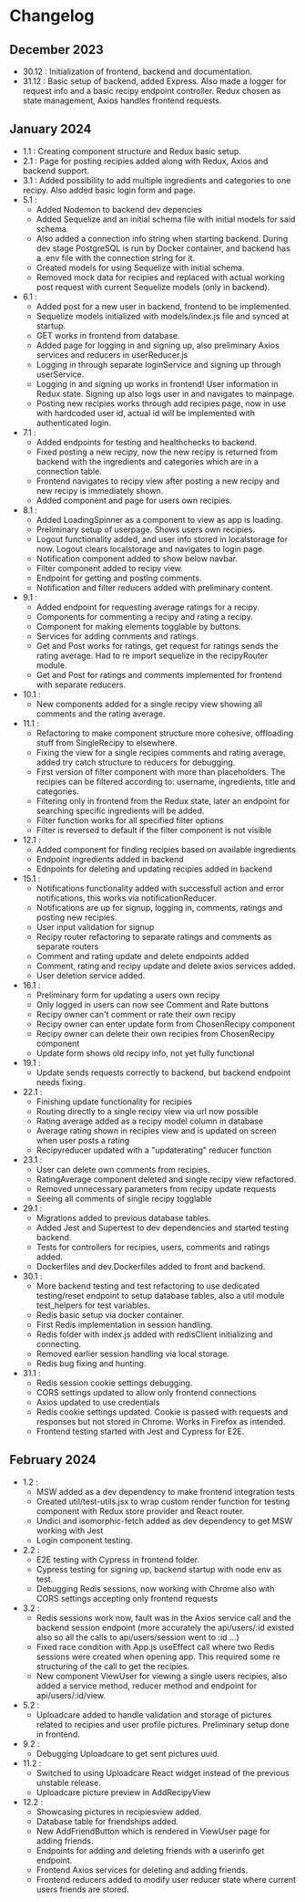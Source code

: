 # Changelog

## December 2023
- 30.12 : Initialization of frontend, backend and documentation.
- 31.12 : Basic setup of backend, added Express. Also made a logger for request info and a basic recipy endpoint controller. Redux chosen as state management, Axios handles frontend requests.

## January 2024
- 1.1 : Creating component structure and Redux basic setup.
- 2.1 : Page for posting recipies added along with Redux, Axios and backend support.
- 3.1 : Added possibility to add multiple ingredients and categories to one recipy. Also added basic login form and page. 
- 5.1 : 
    - Added Nodemon to backend dev depencies
    - Added Sequelize and an initial schema file with initial models for said schema. 
    - Also added a connection info string when starting backend. During dev stage PostgreSQL is run by Docker container, and backend has a .env file with the connection string for it. 
    - Created models for using Sequelize with initial schema.
    - Removed mock data for recipies and replaced with actual working post request with current Sequelize models (only in backend).
- 6.1 : 
    - Added post for a new user in backend, frontend to be implemented.
    - Sequelize models initialized with models/index.js file and synced at startup. 
    - GET works in frontend from database.
    - Added page for logging in and signing up, also preliminary Axios services and reducers in userReducer.js
    - Logging in through separate loginService and signing up through userService.
    - Logging in and signing up works in frontend! User information in Redux state. Signing up also logs user in and navigates to mainpage.
    - Posting new recipies works through add recipies page, now in use with hardcoded user id, actual id will be implemented with authenticated login.
- 7.1 :
    - Added endpoints for testing and healthchecks to backend.
    - Fixed posting a new recipy, now the new recipy is returned from backend with the ingredients and categories which are in a connection table.
    - Frontend navigates to recipy view after posting a new recipy and new recipy is immediately shown.
    - Added component and page for users own recipies.
- 8.1 :
    - Added LoadingSpinner as a component to view as app is loading.
    - Preliminary setup of userpage. Shows users own recipies. 
    - Logout functionality added, and user info stored in localstorage for now. Logout clears localstorage and navigates to login page. 
    - Notification component added to show below navbar.
    - Filter component added to recipy view. 
    - Endpoint for getting and posting comments.
    - Notification and filter reducers added with preliminary content. 
- 9.1 :
    - Added endpoint for requesting average ratings for a recipy. 
    - Components for commenting a recipy and rating a recipy.
    - Component for making elements togglable by buttons.
    - Services for adding comments and ratings.
    - Get and Post works for ratings, get request for ratings sends the rating average. Had to re import sequelize in the recipyRouter module.
    - Get and Post for ratings and comments implemented for frontend with separate reducers.
- 10.1 :
    - New components added for a single recipy view showing all comments and the rating average.
- 11.1 :
    - Refactoring to make component structure more cohesive, offloading stuff from SingleRecipy to elsewhere.
    - Fixing the view for a single recipies comments and rating average, added try catch structure to reducers for debugging.
    - First version of filter component with more than placeholders. The recipies can be filtered according to: username, ingredients, title and categories.
    - Filtering only in frontend from the Redux state, later an endpoint for searching specific ingredients will be added.
    - Filter function works for all specified filter options
    - Filter is reversed to default if the filter component is not visible
- 12.1 :
    - Added component for finding recipies based on available ingredients
    - Endpoint ingredients added in backend
    - Ednpoints for deleting and updating recipies added in backend
- 15.1 : 
    - Notifications functionality added with successfull action and error notifications, this works via notificationReducer.
    - Notifications are up for signup, logging in, comments, ratings and posting new recipies.
    - User input validation for signup
    - Recipy router refactoring to separate ratings and comments as separate routers
    - Comment and rating update and delete endpoints added
    - Comment, rating and recipy update and delete axios services added.
    - User deletion service added. 
- 16.1 :
    - Preliminary form for updating a users own recipy
    - Only logged in users can now see Comment and Rate buttons
    - Recipy owner can't comment or rate their own recipy
    - Recipy owner can enter update form from ChosenRecipy component
    - Recipy owner can delete their own recipies from ChosenRecipy component
    - Update form shows old recipy info, not yet fully functional
- 19.1 :
    - Update sends requests correctly to backend, but backend endpoint needs fixing.
- 22.1 :
    - Finishing update functionality for recipies
    - Routing directly to a single recipy view via url now possible
    - Rating average added as a recipy model column in database
    - Average rating shown in recipies view and is updated on screen when user posts a rating
    - Recipyreducer updated with a "updaterating" reducer function 
- 23.1 :
    - User can delete own comments from recipies.
    - RatingAverage component deleted and single recipy view refactored.
    - Removed unnecessary parameters from recipy update requests
    - Seeing all comments of single recipy togglable
- 29.1 : 
    - Migrations added to previous database tables.
    - Added Jest and Supertest to dev dependencies and started testing backend. 
    - Tests for controllers for recipies, users, comments and ratings added. 
    - Dockerfiles and dev.Dockerfiles added to front and backend.
- 30.1 :
    - More backend testing and test refactoring to use dedicated testing/reset endpoint to setup database tables, also a util module test_helpers for test variables.
    - Redis basic setup via docker container. 
    - First Redis implementation in session handling.
    - Redis folder with index.js added with redisClient initializing and connecting.
    - Removed earlier session handling via local storage.
    - Redis bug fixing and hunting.
- 31.1 : 
    - Redis session cookie settings debugging. 
    - CORS settings updated to allow only frontend connections 
    - Axios updated to use credentials
    - Redis cookie settings updated. Cookie is passed with requests and responses but not stored in Chrome. Works in Firefox as intended. 
    - Frontend testing started with Jest and Cypress for E2E.

## February 2024
- 1.2 :
    - MSW added as a dev dependency to make frontend integration tests
    - Created util/test-utils.jsx to wrap custom render function for testing component with Redux store provider and React router.
    - Undici and isomorphic-fetch added as dev dependency to get MSW working with Jest
    - Login component testing.
- 2.2 :
    - E2E testing with Cypress in frontend folder. 
    - Cypress testing for signing up, backend startup with node env as test.
    - Debugging Redis sessions, now working with Chrome also with CORS settings accepting only frontend requests
- 3.2 : 
    - Redis sessions work now, fault was in the Axios service call and the backend session endpoint (more accurately the api/users/:id existed also so all the calls to api/users/session went to :id ...)
    - Fixed race condition with App.js useEffect call where two Redis sessions were created when opening app. This required some re structuring of the call to get the recipies. 
    - New component ViewUser for viewing a single users recipies, also added a service method, reducer method and endpoint for api/users/:id/view.
- 5.2 :
    - Uploadcare added to handle validation and storage of pictures related to recipies and user profile pictures. Preliminary setup done in frontend. 
- 9.2 : 
    - Debugging Uploadcare to get sent pictures uuid. 
- 11.2 :
    - Switched to using Uploadcare React widget instead of the previous unstable release.
    - Uploadcare picture preview in AddRecipyView
- 12.2 : 
    - Showcasing pictures in recipiesview added.
    - Database table for friendships added.
    - New AddFriendButton which is rendered in ViewUser page for adding friends. 
    - Endpoints for adding and deleting friends with a userinfo get endpoint.
    - Frontend Axios services for deleting and adding friends.
    - Frontend reducers added to modify user reducer state where current users friends are stored. 


    
    
